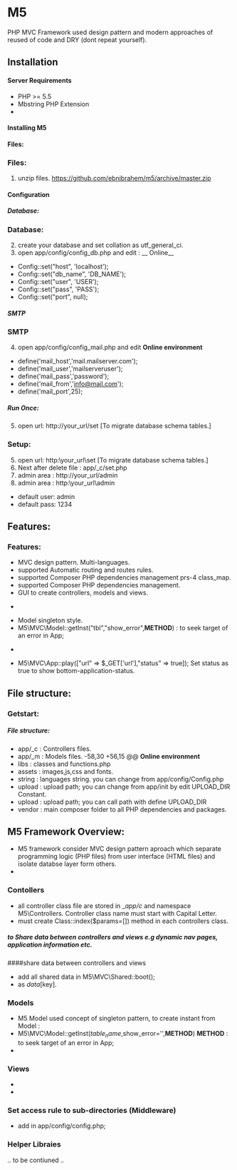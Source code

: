 # M5
PHP MVC Framework used design pattern and modern approaches of reused of code and DRY (dont repeat yourself).

## Installation

#### Server Requirements
- PHP >= 5.5
- Mbstring PHP Extension
-
#### Installing M5
#### Files:
### Files:
1. unzip files.
https://github.com/ebnibrahem/m5/archive/master.zip
#### Configuration

##### Database:
### Database:
2. create your database and set collation as utf_general_ci.
3. open app/config/config_db.php and edit :
__ Online__
- Config::set("host", 'localhost');
- Config::set("db_name", 'DB_NAME');
- Config::set("user", 'USER');
- Config::set("pass", 'PASS');
- Config::set("port", null);

##### SMTP
### SMTP
4. open app/config/config_mail.php and edit
__Online environment__
- define('mail_host','mail.mailserver.com');
- define('mail_user','mailserveruser');
- define('mail_pass','password');
- define('mail_from','info@mail.com');
- define('mail_port',25);

##### Run Once:
5. open url: http://your_url/set  [To migrate database schema tables.]
### Setup:
5. open url: http:\\your_url\set  [To migrate database schema tables.]
6. Next after delete file : app/_c/set.php
7. admin area : http://your_url/admin
7. admin area : http:\\your_url\admin
- default user: admin
- default pass: 1234

## Features:
### Features:
- MVC design pattern.
Multi-languages.
- supported Automatic routing and routes rules.
- supported Composer PHP dependencies management  prs-4 class_map.
- supported Composer PHP dependencies management.
- GUI to create controllers, models and views.
+
- Model singleton style.
- M5\MVC\Model::getInst("tbl","show_error",__METHOD__) : to seek target of an error in App;
+
- M5\MVC\App::play(["url" => $_GET['url'],"status" => true]);
Set status as true to show bottom-application-status.


## File structure:
### Getstart:
##### File structure:

- app/_c   : Controllers files.
- app/_m   : Models files.
-58,30 +56,15 @@ __Online environment__
- libs     : classes and functions.php
- assets   : images,js,css and fonts.
- string   : languages string. you can change from  app/config/Config.php
- upload   : upload path; you can change from app/init by edit UPLOAD_DIR Constant.
- upload   : upload path; you can call path with define UPLOAD_DIR
- vendor   : main composer folder to all PHP dependencies and packages.

## M5 Framework Overview:
- M5 framework consider MVC design pattern aproach which separate programming logic (PHP files) from user interface (HTML files) and isolate databse layer form others.
-
### Contollers
- all controller class file are stored in __app/_c__ and namespace M5\Controllers. Controller class name must start with Capital Letter.
- must create Class::index($params=[]) method in each controllers class.
##### to Share data between controllers and views e.g dynamic nav pages, application information etc.
####share data between controllers and views
- add all shared data in M5\MVC\Shared::boot();
- as $data[$key].

### Models
- M5 Model used concept of singleton pattern, to create instant from Model :
- M5\MVC\Model::getInst($table_name,$show_error='',____METHOD____) ____METHOD____ : to seek target of an error in App;
-
### Views
-
-
### Set access rule to sub-directories (Middleware)
- add  in app/config/config.php;

### Helper Libraies

.. to be contiuned ..